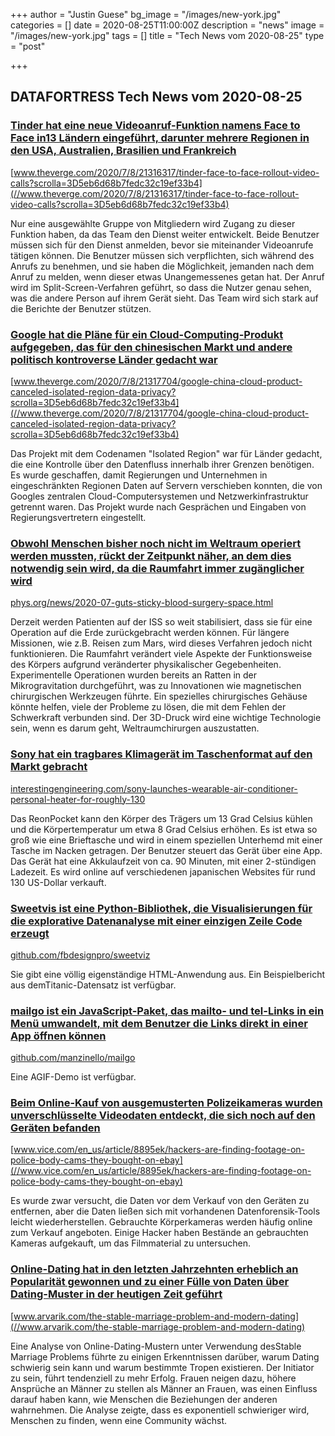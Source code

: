 +++
author = "Justin Guese"
bg_image = "/images/new-york.jpg"
categories = []
date = 2020-08-25T11:00:00Z
description = "news"
image = "/images/new-york.jpg"
tags = []
title = "Tech News vom 2020-08-25"
type = "post"

+++

        
## DATAFORTRESS Tech News vom 2020-08-25



### [Tinder hat eine neue Videoanruf-Funktion namens Face to Face in13 Ländern eingeführt, darunter mehrere Regionen in den USA, Australien, Brasilien und Frankreich](//www.theverge.com/2020/7/8/21316317/tinder-face-to-face-rollout-video-calls?scrolla=3D5eb6d68b7fedc32c19ef33b4)


[www.theverge.com/2020/7/8/21316317/tinder-face-to-face-rollout-video-calls?scrolla=3D5eb6d68b7fedc32c19ef33b4](//www.theverge.com/2020/7/8/21316317/tinder-face-to-face-rollout-video-calls?scrolla=3D5eb6d68b7fedc32c19ef33b4)


Nur eine ausgewählte Gruppe von Mitgliedern wird Zugang zu dieser Funktion haben, da das Team den Dienst weiter entwickelt. Beide Benutzer müssen sich für den Dienst anmelden, bevor sie miteinander Videoanrufe tätigen können. Die Benutzer müssen sich verpflichten, sich während des Anrufs zu benehmen, und sie haben die Möglichkeit, jemanden nach dem Anruf zu melden, wenn dieser etwas Unangemessenes getan hat. Der Anruf wird im Split-Screen-Verfahren geführt, so dass die Nutzer genau sehen, was die andere Person auf ihrem Gerät sieht. Das Team wird sich stark auf die Berichte der Benutzer stützen.


### [Google hat die Pläne für ein Cloud-Computing-Produkt aufgegeben, das für den chinesischen Markt und andere politisch kontroverse Länder gedacht war](//www.theverge.com/2020/7/8/21317704/google-china-cloud-product-canceled-isolated-region-data-privacy?scrolla=3D5eb6d68b7fedc32c19ef33b4)


[www.theverge.com/2020/7/8/21317704/google-china-cloud-product-canceled-isolated-region-data-privacy?scrolla=3D5eb6d68b7fedc32c19ef33b4](//www.theverge.com/2020/7/8/21317704/google-china-cloud-product-canceled-isolated-region-data-privacy?scrolla=3D5eb6d68b7fedc32c19ef33b4)


Das Projekt mit dem Codenamen "Isolated Region" war für Länder gedacht, die eine Kontrolle über den Datenfluss innerhalb ihrer Grenzen benötigen. Es wurde geschaffen, damit Regierungen und Unternehmen in eingeschränkten Regionen Daten auf Servern verschieben konnten, die von Googles zentralen Cloud-Computersystemen und Netzwerkinfrastruktur getrennt waren. Das Projekt wurde nach Gesprächen und Eingaben von Regierungsvertretern eingestellt.


### [Obwohl Menschen bisher noch nicht im Weltraum operiert werden mussten, rückt der Zeitpunkt näher, an dem dies notwendig sein wird, da die Raumfahrt immer zugänglicher wird](//phys.org/news/2020-07-guts-sticky-blood-surgery-space.html)


[phys.org/news/2020-07-guts-sticky-blood-surgery-space.html](//phys.org/news/2020-07-guts-sticky-blood-surgery-space.html)


Derzeit werden Patienten auf der ISS so weit stabilisiert, dass sie für eine Operation auf die Erde zurückgebracht werden können. Für längere Missionen, wie z.B. Reisen zum Mars, wird dieses Verfahren jedoch nicht funktionieren. Die Raumfahrt verändert viele Aspekte der Funktionsweise des Körpers aufgrund veränderter physikalischer Gegebenheiten. Experimentelle Operationen wurden bereits an Ratten in der Mikrogravitation durchgeführt, was zu Innovationen wie magnetischen chirurgischen Werkzeugen führte. Ein spezielles chirurgisches Gehäuse könnte helfen, viele der Probleme zu lösen, die mit dem Fehlen der Schwerkraft verbunden sind. Der 3D-Druck wird eine wichtige Technologie sein, wenn es darum geht, Weltraumchirurgen auszustatten.


### [Sony hat ein tragbares Klimagerät im Taschenformat auf den Markt gebracht](//interestingengineering.com/sony-launches-wearable-air-conditioner-personal-heater-for-roughly-130)


[interestingengineering.com/sony-launches-wearable-air-conditioner-personal-heater-for-roughly-130](//interestingengineering.com/sony-launches-wearable-air-conditioner-personal-heater-for-roughly-130)


Das ReonPocket kann den Körper des Trägers um 13 Grad Celsius kühlen und die Körpertemperatur um etwa 8 Grad Celsius erhöhen. Es ist etwa so groß wie eine Brieftasche und wird in einem speziellen Unterhemd mit einer Tasche im Nacken getragen. Der Benutzer steuert das Gerät über eine App. Das Gerät hat eine Akkulaufzeit von ca. 90 Minuten, mit einer 2-stündigen Ladezeit. Es wird online auf verschiedenen japanischen Websites für rund 130 US-Dollar verkauft.


### [Sweetvis ist eine Python-Bibliothek, die Visualisierungen für die explorative Datenanalyse mit einer einzigen Zeile Code erzeugt](//github.com/fbdesignpro/sweetviz)


[github.com/fbdesignpro/sweetviz](//github.com/fbdesignpro/sweetviz)


Sie gibt eine völlig eigenständige HTML-Anwendung aus. Ein Beispielbericht aus demTitanic-Datensatz ist verfügbar.


### [mailgo ist ein JavaScript-Paket, das mailto- und tel-Links in ein Menü umwandelt, mit dem Benutzer die Links direkt in einer App öffnen können](//github.com/manzinello/mailgo)


[github.com/manzinello/mailgo](//github.com/manzinello/mailgo)


Eine AGIF-Demo ist verfügbar.


### [Beim Online-Kauf von ausgemusterten Polizeikameras wurden unverschlüsselte Videodaten entdeckt, die sich noch auf den Geräten befanden](//www.vice.com/en_us/article/8895ek/hackers-are-finding-footage-on-police-body-cams-they-bought-on-ebay)


[www.vice.com/en_us/article/8895ek/hackers-are-finding-footage-on-police-body-cams-they-bought-on-ebay](//www.vice.com/en_us/article/8895ek/hackers-are-finding-footage-on-police-body-cams-they-bought-on-ebay)


Es wurde zwar versucht, die Daten vor dem Verkauf von den Geräten zu entfernen, aber die Daten ließen sich mit vorhandenen Datenforensik-Tools leicht wiederherstellen. Gebrauchte Körperkameras werden häufig online zum Verkauf angeboten. Einige Hacker haben Bestände an gebrauchten Kameras aufgekauft, um das Filmmaterial zu untersuchen.


### [Online-Dating hat in den letzten Jahrzehnten erheblich an Popularität gewonnen und zu einer Fülle von Daten über Dating-Muster in der heutigen Zeit geführt](//www.arvarik.com/the-stable-marriage-problem-and-modern-dating)


[www.arvarik.com/the-stable-marriage-problem-and-modern-dating](//www.arvarik.com/the-stable-marriage-problem-and-modern-dating)


Eine Analyse von Online-Dating-Mustern unter Verwendung desStable Marriage Problems führte zu einigen Erkenntnissen darüber, warum Dating schwierig sein kann und warum bestimmte Tropen existieren. Der Initiator zu sein, führt tendenziell zu mehr Erfolg. Frauen neigen dazu, höhere Ansprüche an Männer zu stellen als Männer an Frauen, was einen Einfluss darauf haben kann, wie Menschen die Beziehungen der anderen wahrnehmen. Die Analyse zeigte, dass es exponentiell schwieriger wird, Menschen zu finden, wenn eine Community wächst.